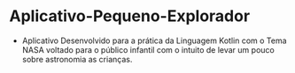 # Aplicativo-Pequeno-Explorador
- Aplicativo Desenvolvido para a prática da Linguagem Kotlin com o Tema NASA voltado para o público
  infantil com o intuito de levar um pouco sobre astronomia as crianças.
